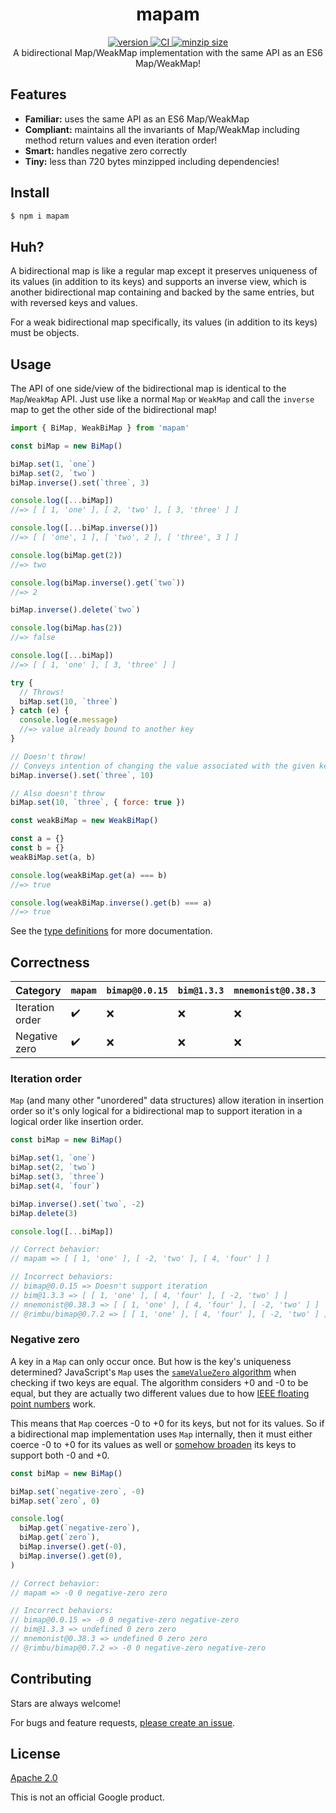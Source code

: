 <h1 align="center">
  mapam
</h1>

<div align="center">
  <a href="https://npmjs.org/package/mapam">
    <img src="https://badgen.now.sh/npm/v/mapam" alt="version" />
  </a>
  <a href="https://github.com/TomerAberbach/mapam/actions">
    <img src="https://github.com/TomerAberbach/mapam/workflows/CI/badge.svg" alt="CI" />
  </a>
  <a href="https://bundlephobia.com/result?p=mapam">
    <img src="https://badgen.net/bundlephobia/minzip/mapam" alt="minzip size" />
  </a>
</div>

<div align="center">
  A bidirectional Map/WeakMap implementation with the same API as an ES6 Map/WeakMap!
</div>

## Features

- **Familiar:** uses the same API as an ES6 Map/WeakMap
- **Compliant:** maintains all the invariants of Map/WeakMap including method
  return values and even iteration order!
- **Smart:** handles negative zero correctly
- **Tiny:** less than 720 bytes minzipped including dependencies!

## Install

```sh
$ npm i mapam
```

## Huh?

A bidirectional map is like a regular map except it preserves uniqueness of its
values (in addition to its keys) and supports an inverse view, which is another
bidirectional map containing and backed by the same entries, but with reversed
keys and values.

For a weak bidirectional map specifically, its values (in addition to its keys)
must be objects.

## Usage

The API of one side/view of the bidirectional map is identical to the
`Map`/`WeakMap` API. Just use like a normal `Map` or `WeakMap` and call the
`inverse` map to get the other side of the bidirectional map!

```js
import { BiMap, WeakBiMap } from 'mapam'

const biMap = new BiMap()

biMap.set(1, `one`)
biMap.set(2, `two`)
biMap.inverse().set(`three`, 3)

console.log([...biMap])
//=> [ [ 1, 'one' ], [ 2, 'two' ], [ 3, 'three' ] ]

console.log([...biMap.inverse()])
//=> [ [ 'one', 1 ], [ 'two', 2 ], [ 'three', 3 ] ]

console.log(biMap.get(2))
//=> two

console.log(biMap.inverse().get(`two`))
//=> 2

biMap.inverse().delete(`two`)

console.log(biMap.has(2))
//=> false

console.log([...biMap])
//=> [ [ 1, 'one' ], [ 3, 'three' ] ]

try {
  // Throws!
  biMap.set(10, `three`)
} catch (e) {
  console.log(e.message)
  //=> value already bound to another key
}

// Doesn't throw!
// Conveys intention of changing the value associated with the given key
biMap.inverse().set(`three`, 10)

// Also doesn't throw
biMap.set(10, `three`, { force: true })

const weakBiMap = new WeakBiMap()

const a = {}
const b = {}
weakBiMap.set(a, b)

console.log(weakBiMap.get(a) === b)
//=> true

console.log(weakBiMap.inverse().get(b) === a)
//=> true
```

See the
[type definitions](https://github.com/TomerAberbach/mapam/blob/main/src/index.d.ts)
for more documentation.

## Correctness

| Category        | `mapam`            | `bimap@0.0.15` | `bim@1.3.3` | `mnemonist@0.38.3` | `@rimbu/bimap@0.7.2` |
| --------------- | ------------------ | -------------- | ----------- | ------------------ | -------------------- |
| Iteration order | :heavy_check_mark: | :x:            | :x:         | :x:                | :x:                  |
| Negative zero   | :heavy_check_mark: | :x:            | :x:         | :x:                | :x:                  |

### Iteration order

`Map` (and many other "unordered" data structures) allow iteration in insertion
order so it's only logical for a bidirectional map to support iteration in a
logical order like insertion order.

```js
const biMap = new BiMap()

biMap.set(1, `one`)
biMap.set(2, `two`)
biMap.set(3, `three`)
biMap.set(4, `four`)

biMap.inverse().set(`two`, -2)
biMap.delete(3)

console.log([...biMap])

// Correct behavior:
// mapam => [ [ 1, 'one' ], [ -2, 'two' ], [ 4, 'four' ] ]

// Incorrect behaviors:
// bimap@0.0.15 => Doesn't support iteration
// bim@1.3.3 => [ [ 1, 'one' ], [ 4, 'four' ], [ -2, 'two' ] ]
// mnemonist@0.38.3 => [ [ 1, 'one' ], [ 4, 'four' ], [ -2, 'two' ] ]
// @rimbu/bimap@0.7.2 => [ [ 1, 'one' ], [ 4, 'four' ], [ -2, 'two' ] ]
```

### Negative zero

A key in a `Map` can only occur once. But how is the key's uniqueness
determined? JavaScript's `Map` uses the
[`sameValueZero` algorithm](https://developer.mozilla.org/en-US/docs/Web/JavaScript/Equality_comparisons_and_sameness#same-value-zero_equality)
when checking if two keys are equal. The algorithm considers +0 and -0 to be
equal, but they are actually two different values due to how
[IEEE floating point numbers](https://www.johndcook.com/blog/2010/06/15/why-computers-have-signed-zero)
work.

This means that `Map` coerces -0 to +0 for its keys, but not for its values. So
if a bidirectional map implementation uses `Map` internally, then it must either
coerce -0 to +0 for its values as well or
[somehow broaden](https://github.com/TomerAberbach/svkc) its keys to support
both -0 and +0.

```js
const biMap = new BiMap()

biMap.set(`negative-zero`, -0)
biMap.set(`zero`, 0)

console.log(
  biMap.get(`negative-zero`),
  biMap.get(`zero`),
  biMap.inverse().get(-0),
  biMap.inverse().get(0),
)

// Correct behavior:
// mapam => -0 0 negative-zero zero

// Incorrect behaviors:
// bimap@0.0.15 => -0 0 negative-zero negative-zero
// bim@1.3.3 => undefined 0 zero zero
// mnemonist@0.38.3 => undefined 0 zero zero
// @rimbu/bimap@0.7.2 => -0 0 negative-zero negative-zero
```

## Contributing

Stars are always welcome!

For bugs and feature requests,
[please create an issue](https://github.com/TomerAberbach/mapam/issues/new).

## License

[Apache 2.0](https://github.com/TomerAberbach/mapam/blob/main/license)

This is not an official Google product.
